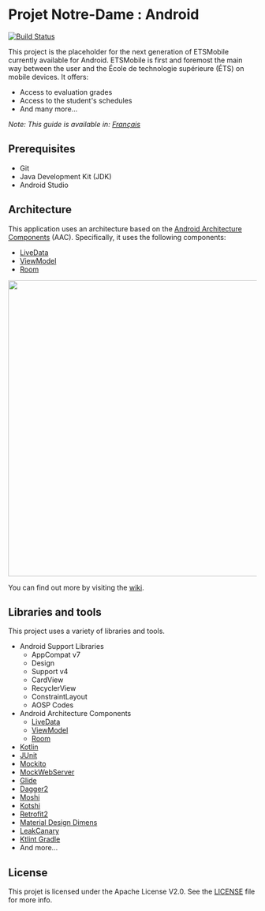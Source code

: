 # Projet Notre-Dame : Android

[![Build Status](https://travis-ci.org/ApplETS/Notre-Dame-Android.svg?branch=master)](https://travis-ci.org/ApplETS/Notre-Dame-Android)

This project is the placeholder for the next generation of ETSMobile currently available for Android. ETSMobile is first and foremost
the main way between the user and the École de technologie supérieure (ÉTS) on mobile devices. It offers:

* Access to evaluation grades
* Access to the student's schedules
* And many more...

_Note: This guide is available in: [Français](https://github.com/ApplETS/Notre-Dame-Android/blob/master/README.fr.md)_

## Prerequisites

* Git
* Java Development Kit (JDK)
* Android Studio

## Architecture

This application uses an architecture based on the [Android Architecture Components](https://developer.android.com/topic/libraries/architecture/index.html) (AAC). Specifically, it uses the following components: 
* [LiveData](https://developer.android.com/reference/android/arch/lifecycle/LiveData.html)
* [ViewModel](https://developer.android.com/reference/android/arch/lifecycle/ViewModel.html)
* [Room](https://developer.android.com/topic/libraries/architecture/room.html)

<image src="docs/images/etsmobile_architecture.png" width="600" />

You can find out more by visiting the [wiki](https://github.com/ApplETS/Notre-Dame-Android/wiki/Architecture-(EN)).

## Libraries and tools
This project uses a variety of libraries and tools.
* Android Support Libraries
  * AppCompat v7
  * Design
  * Support v4
  * CardView
  * RecyclerView
  * ConstraintLayout
  * AOSP Codes
* Android Architecture Components
  * [LiveData](https://developer.android.com/topic/libraries/architecture/livedata.html)
  * [ViewModel](https://developer.android.com/topic/libraries/architecture/viewmodel.html)
  * [Room](https://developer.android.com/topic/libraries/architecture/room.html)
* [Kotlin](http://kotlinlang.org/)
* [JUnit](https://junit.org/)
* [Mockito](http://site.mockito.org/)
* [MockWebServer](https://github.com/square/okhttp/tree/master/mockwebserver)
* [Glide](https://bumptech.github.io/glide/)
* [Dagger2](https://google.github.io/dagger/)
* [Moshi](https://github.com/square/moshi/)
* [Kotshi](https://github.com/ansman/kotshi)
* [Retrofit2](http://square.github.io/retrofit/)
* [Material Design Dimens](https://github.com/DmitryMalkovich/material-design-dimens)
* [LeakCanary](https://github.com/square/leakcanary)
* [Ktlint Gradle](https://github.com/JLLeitschuh/ktlint-gradle)
* And more...

## License

This projet is licensed under the Apache License V2.0. See the [LICENSE](https://github.com/ApplETS/Notre-Dame-Android/blob/master/LICENSE) file for more info.
